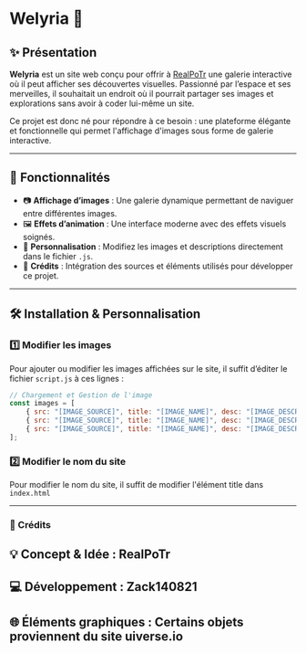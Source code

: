 # Welyria 🌌

## ✨ Présentation
**Welyria** est un site web conçu pour offrir à [RealPoTr](https://github.com/RealPoTr) une galerie interactive où il peut afficher ses découvertes visuelles. Passionné par l’espace et ses merveilles, il souhaitait un endroit où il pourrait partager ses images et explorations sans avoir à coder lui-même un site.

Ce projet est donc né pour répondre à ce besoin : une plateforme élégante et fonctionnelle qui permet l'affichage d'images sous forme de galerie interactive.

---

## 🔧 Fonctionnalités
- 📷 **Affichage d’images** : Une galerie dynamique permettant de naviguer entre différentes images.
- 🖼️ **Effets d’animation** : Une interface moderne avec des effets visuels soignés.
- 🎨 **Personnalisation** : Modifiez les images et descriptions directement dans le fichier `.js`.
- 🔗 **Crédits** : Intégration des sources et éléments utilisés pour développer ce projet.

---

## 🛠️ Installation & Personnalisation
### 1️⃣ Modifier les images
Pour ajouter ou modifier les images affichées sur le site, il suffit d’éditer le fichier `script.js` à ces lignes :

```js
// Chargement et Gestion de l'image
const images = [
    { src: "[IMAGE_SOURCE]", title: "[IMAGE_NAME]", desc: "[IMAGE_DESCRIPTION]", alt: "[IMAGE_TEXT]" },
    { src: "[IMAGE_SOURCE]", title: "[IMAGE_NAME]", desc: "[IMAGE_DESCRIPTION]", alt: "[IMAGE_TEXT]" },
    { src: "[IMAGE_SOURCE]", title: "[IMAGE_NAME]", desc: "[IMAGE_DESCRIPTION]", alt: "[IMAGE_TEXT]" }
];
```
### 2️⃣ Modifier le nom du site
Pour modifier le nom du site, il suffit de modifier l'élément title dans `index.html`

---
### 📜 Crédits
## 💡 Concept & Idée : RealPoTr

## 💻 Développement : Zack140821

## 🌐 Éléments graphiques : Certains objets proviennent du site uiverse.io
